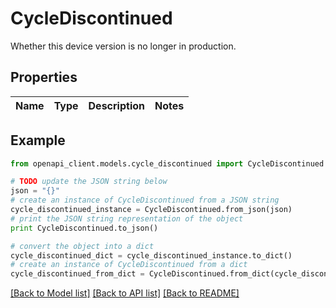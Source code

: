 # CycleDiscontinued

Whether this device version is no longer in production.

## Properties
Name | Type | Description | Notes
------------ | ------------- | ------------- | -------------

## Example

```python
from openapi_client.models.cycle_discontinued import CycleDiscontinued

# TODO update the JSON string below
json = "{}"
# create an instance of CycleDiscontinued from a JSON string
cycle_discontinued_instance = CycleDiscontinued.from_json(json)
# print the JSON string representation of the object
print CycleDiscontinued.to_json()

# convert the object into a dict
cycle_discontinued_dict = cycle_discontinued_instance.to_dict()
# create an instance of CycleDiscontinued from a dict
cycle_discontinued_from_dict = CycleDiscontinued.from_dict(cycle_discontinued_dict)
```
[[Back to Model list]](../README.md#documentation-for-models) [[Back to API list]](../README.md#documentation-for-api-endpoints) [[Back to README]](../README.md)


